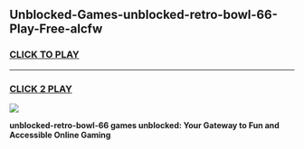 
## Unblocked-Games-unblocked-retro-bowl-66-Play-Free-alcfw
<h3>
<a href="https://premium76.site?title=unblocked-retro-bowl-66&ref=12A">CLICK TO PLAY</a></h3>
<hr>

<h3>
<a href="https://premium76.site?title=unblocked-retro-bowl-66&ref=12A">CLICK 2 PLAY</a>
  
</h3>

<a href="https://premium76.site?title=unblocked-retro-bowl-66&ref=12A"><img src="https://clearcache.store/games.png"></a>


**unblocked-retro-bowl-66 games unblocked: Your Gateway to Fun and Accessible Online Gaming**
